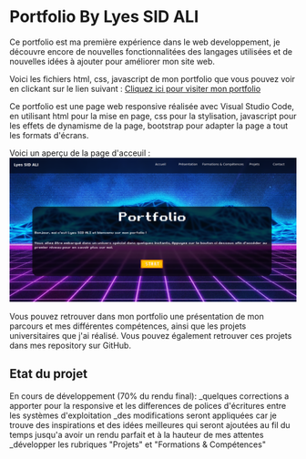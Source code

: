 # Portfolio        By   Lyes SID ALI

Ce portfolio est ma première expérience dans le web developpement, je découvre encore de nouvelles fonctionnalitées des langages utilisées et de nouvelles idées à ajouter pour améliorer mon site web.

Voici les fichiers html, css, javascript de mon portfolio que vous pouvez voir en clickant sur le lien suivant : [Cliquez ici pour visiter mon portfolio](http://slylyes.github.io)


Ce portfolio est une page web responsive réalisée avec Visual Studio Code, en utilisant html pour la mise en page, css pour la stylisation, javascript pour les effets de dynamisme de la page, bootstrap pour adapter la page a tout les formats d'écrans.

Voici un aperçu de la page d'acceuil : 
![Aperçu du Portfolio](screenshot.png)


Vous pouvez retrouver dans mon portfolio une présentation de mon parcours et mes différentes compétences, ainsi que les projets universitaires que j'ai réalisé. Vous pouvez également retrouver ces projets dans mes repository sur GitHub.

## Etat du projet

En cours de développement (70% du rendu final):
_quelques corrections a apporter pour la responsive et les differences de polices d'écritures entre les systèmes d'exploitation
_des modifications seront appliquées car je trouve des inspirations et des idées meilleures qui seront ajoutées au fil du temps jusqu'a avoir un rendu parfait et à la hauteur de mes attentes
_développer les rubriques "Projets" et "Formations & Compétences" 

